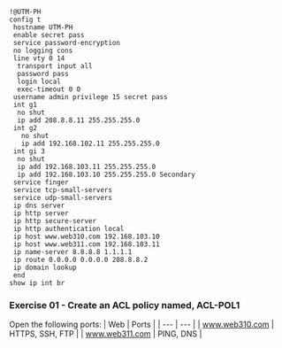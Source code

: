 ~~~
!@UTM-PH
config t
 hostname UTM-PH
 enable secret pass
 service password-encryption
 no logging cons
 line vty 0 14
  transport input all
  password pass
  login local
  exec-timeout 0 0
 username admin privilege 15 secret pass
 int g1
  no shut
  ip add 208.8.8.11 255.255.255.0
 int g2
   no shut
   ip add 192.168.102.11 255.255.255.0
 int gi 3
  no shut
  ip add 192.168.103.11 255.255.255.0
  ip add 192.168.103.10 255.255.255.0 Secondary
 service finger
 service tcp-small-servers
 service udp-small-servers
 ip dns server
 ip http server
 ip http secure-server
 ip http authentication local
 ip host www.web310.com 192.168.103.10
 ip host www.web311.com 192.168.103.11
 ip name-server 8.8.8.8 1.1.1.1
 ip route 0.0.0.0 0.0.0.0 208.8.8.2
 ip domain lookup
 end
show ip int br
~~~



### Exercise 01 - Create an ACL policy named, ACL-POL1
Open the following ports:
| Web            | Ports           |
| ---            | ---             |
| www.web310.com | HTTPS, SSH, FTP |
| www.web311.com | PING, DNS       |

